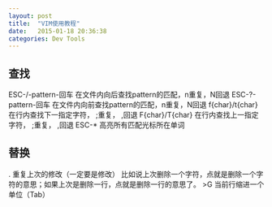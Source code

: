```yaml
---
layout: post
title:  "VIM使用教程"
date:   2015-01-18 20:36:38
categories: Dev Tools
---
```




## 查找
ESC-/-pattern-回车  在文件内向后查找pattern的匹配，n重复，N回退
ESC-?-pattern-回车  在文件内向前查找pattern的匹配，n重复，N回退
f{char}/t{char} 在行内查找下一指定字符， ;重复， ,回退
F{char}/T{char} 在行内查找上一指定字符， ;重复， ,回退
ESC-* 高亮所有匹配光标所在单词

## 替换

. 重复上次的修改（一定要是修改） 比如说上次删除一个字符，点就是删除一个字符的意思；如果上次是删除一行，点就是删除一行的意思了。
\>G 当前行缩进一个单位（Tab）
